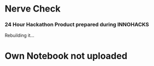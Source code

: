 # Nerve Check
### 24 Hour Hackathon Product prepared during INNOHACKS
Rebuilding it...
# Own Notebook not uploaded
